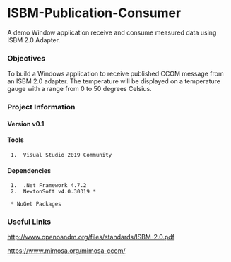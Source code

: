 # ISBM-Publication-Consumer

A demo Window application receive and consume measured data using ISBM 2.0 Adapter.

### Objectives

To build a Windows application to receive published CCOM message from an ISBM 2.0 adapter. The temperature will be displayed on a temperature gauge with a range from 0 to 50 degrees Celsius.

### Project Information

#### Version v0.1

#### Tools
     1.  Visual Studio 2019 Community
     
#### Dependencies
     1.  .Net Framework 4.7.2
     2.  NewtonSoft v4.0.30319 *
    
     * NuGet Packages
     
### Useful Links

http://www.openoandm.org/files/standards/ISBM-2.0.pdf

https://www.mimosa.org/mimosa-ccom/

